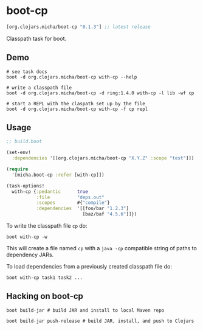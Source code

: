 # boot-cp

[](dependency)
```clojure
[org.clojars.micha/boot-cp "0.1.3"] ;; latest release
```
[](/dependency)

Classpath task for boot.

## Demo

```shell
# see task docs
boot -d org.clojars.micha/boot-cp with-cp --help
```
```shell
# write a classpath file
boot -d org.clojars.micha/boot-cp -d ring:1.4.0 with-cp -l lib -wf cp
```
```shell
# start a REPL with the claspath set up by the file
boot -d org.clojars.micha/boot-cp with-cp -f cp repl
```

## Usage

```clojure
;; build.boot

(set-env!
  :dependencies '[[org.clojars.micha/boot-cp "X.Y.Z" :scope "test"]])

(require
  '[micha.boot-cp :refer [with-cp]])

(task-options!
  with-cp {:pedantic      true
           :file          "deps.out"
           :scopes        #{"compile"}
           :dependencies  '[[foo/bar "1.2.3"]
                            [baz/baf "4.5.6"]]})
```

To write the classpath file `cp` do:

```
boot with-cp -w
```

This will create a file named `cp` with a `java -cp` compatible string of paths
to dependency JARs.

To load dependencies from a previously created classpath file do:

```
boot with-cp task1 task2 ...
```

## Hacking on boot-cp

```shell
boot build-jar # build JAR and install to local Maven repo
```
```shell
boot build-jar push-release # build JAR, install, and push to Clojars
```
